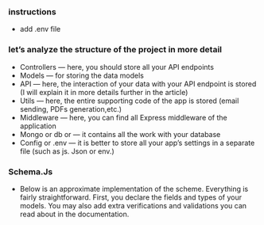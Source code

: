 ### instructions 
- add .env file

### let’s analyze the structure of the project in more detail

- Controllers — here, you should store all your API endpoints
- Models — for storing the data models
- API — here, the interaction of your data with your API endpoint is stored (I will explain it in more details further in the article)
- Utils — here, the entire supporting code of the app is stored (email sending, PDFs generation,etc.)
- Middleware — here, you can find all Express middleware of the application
- Mongo or db or <yourDatabaseName> — it contains all the work with your database
- Сonfig or .env — it is better to store all your app’s settings in a separate file (such as js. Json or env.)


### Schema.Js
- Below is an approximate implementation of the scheme. Everything is fairly straightforward. First, you declare the fields and types of your models. You may also add extra verifications and validations you can read about in the documentation.

